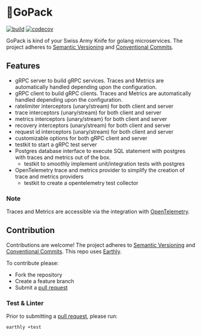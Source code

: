 # 🎒GoPack

[![build](https://img.shields.io/github/actions/workflow/status/Tochemey/gopack/build.yml?branch=main)](https://github.com/Tochemey/gopack/actions/workflows/build.yml)
[![codecov](https://codecov.io/gh/Tochemey/gopack/branch/main/graph/badge.svg?token=LJO3LHe1Ox)](https://codecov.io/gh/Tochemey/gopack)

GoPack is kind of your Swiss Army Knife for golang microservices.
The project adheres to [Semantic Versioning](https://semver.org) and [Conventional Commits](https://www.conventionalcommits.org/en/v1.0.0/).

## Features
- gRPC server to build gRPC services. Traces and Metrics are automatically handled depending upon the configuration.
- gRPC client to build gRPC clients. Traces and Metrics are automatically handled depending upon the configuration.
- ratelimiter interceptors (unary/stream) for both client and server
- trace interceptors (unary/stream) for both client and server
- metrics interceptors (unary/stream) for both client and server
- recovery interceptors (unary/stream) for both client and server
- request id interceptors (unary/stream) for both client and server
- customizable options for both gRPC client and server
- testkit to start a gRPC test server
- Postgres database interface to execute SQL statement with postgres with traces and metrics out of the box.
    - testkit to smoothly implement unit/integration tests with postgres
- OpenTelemetry trace and metrics provider to simplify the creation of trace and metrics providers
    - testkit to create a opentelemetry test collector

### Note
Traces and Metrics are accessible via the integration with [OpenTelemetry](https://github.com/open-telemetry/opentelemetry-go).

## Contribution
Contributions are welcome!
The project adheres to [Semantic Versioning](https://semver.org) and [Conventional Commits](https://www.conventionalcommits.org/en/v1.0.0/).
This repo uses [Earthly](https://earthly.dev/get-earthly).

To contribute please:
- Fork the repository
- Create a feature branch
- Submit a [pull request](https://help.github.com/articles/using-pull-requests)

### Test & Linter
Prior to submitting a [pull request](https://help.github.com/articles/using-pull-requests), please run:
```bash
earthly +test
